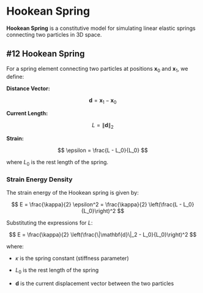 # Hookean Spring

**Hookean Spring** is a constitutive model for simulating linear elastic springs connecting two particles in 3D space.

## #12 Hookean Spring

For a spring element connecting two particles at positions $\mathbf{x}_0$ and $\mathbf{x}_1$, we define:

**Distance Vector:**

$$
\mathbf{d} = \mathbf{x}_1 - \mathbf{x}_0
$$

**Current Length:**

$$
L = \|\mathbf{d}\|_2
$$

**Strain:**

$$
\epsilon = \frac{L - L_0}{L_0}
$$

where $L_0$ is the rest length of the spring.

### Strain Energy Density

The strain energy of the Hookean spring is given by:

$$
E = \frac{\kappa}{2} \epsilon^2 = \frac{\kappa}{2} \left(\frac{L - L_0}{L_0}\right)^2
$$

Substituting the expressions for $L$:

$$
E = \frac{\kappa}{2} \left(\frac{\|\mathbf{d}\|_2 - L_0}{L_0}\right)^2
$$

where:

- $\kappa$ is the spring constant (stiffness parameter)

- $L_0$ is the rest length of the spring

- $\mathbf{d}$ is the current displacement vector between the two particles